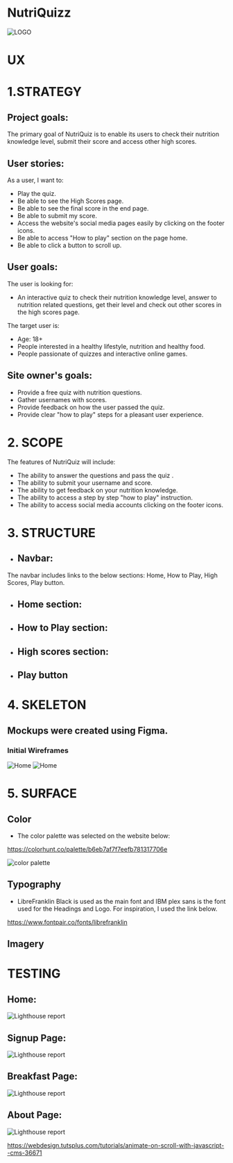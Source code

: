 # NutriQuizz
![LOGO](assets/images/nutri.png) 



# UX

# 1.STRATEGY 

## Project goals:
The primary goal of NutriQuiz is to enable its users to check their nutrition knowledge level, submit their score and access other high scores. 

## User stories:

As a user, I want to:
* Play the quiz.
* Be able to see the High Scores page. 
* Be able to see the final score in the end page. 
* Be able to submit my score. 
* Access the website's social media pages easily by clicking on the footer icons. 
* Be able to access "How to play" section on the page home. 
* Be able to click a button to scroll up. 


 ## User goals:
The user is looking for:
* An interactive quiz to check their nutrition knowledge level, answer to nutrition related questions, get their level and check out other scores in the high scores page. 

The target user is:
* Age: 18+
* People interested in a healthy lifestyle, nutrition and healthy food.
* People passionate of quizzes and interactive online games. 

## Site owner's goals:
* Provide a free quiz with nutrition questions.
* Gather usernames with scores. 
* Provide feedback on how the user passed the quiz. 
* Provide clear "how to play" steps for a pleasant user experience. 


# 2. SCOPE
The features of NutriQuiz will include:

* The ability to answer the questions and pass the quiz .
* The ability to submit your username and score.
* The ability to get feedback on your nutrition knowledge.
* The ability to access a step by step "how to play" instruction. 
* The ability to access social media accounts clicking on the footer icons. 



# 3. STRUCTURE

* ## Navbar: 
The navbar includes links to the below sections:
Home, How to Play, High Scores, Play button.

* ##  Home section: 

* ## How to Play section: 

* ## High scores section:


* ## Play button 




# 4. SKELETON 

## Mockups were created using Figma. 

### Initial Wireframes 
![Home](assets/images/home.png ) 
![Home](assets/images/quizz.png) 

# 5. SURFACE 


 ## Color 
* The color palette was selected on the website below:

https://colorhunt.co/palette/b6eb7af7f7eefb781317706e

![color palette](assets/images/palette.png)

 ## Typography

* LibreFranklin Black is used as the main font and IBM plex sans is the font used for the Headings and Logo. For inspiration, I used the link below. 

https://www.fontpair.co/fonts/librefranklin 

 ## Imagery



# TESTING


## Home:
![Lighthouse report](assets/images/)

## Signup Page:
![Lighthouse report](assets/images/)

## Breakfast Page:
![Lighthouse report](assets/images/)

## About Page:
![Lighthouse report](assets/images/)

https://webdesign.tutsplus.com/tutorials/animate-on-scroll-with-javascript--cms-36671